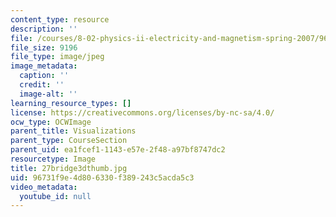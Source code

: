 ```yaml
---
content_type: resource
description: ''
file: /courses/8-02-physics-ii-electricity-and-magnetism-spring-2007/96731f9e4d806330f389243c5acda5c3_27bridge3dthumb.jpg
file_size: 9196
file_type: image/jpeg
image_metadata:
  caption: ''
  credit: ''
  image-alt: ''
learning_resource_types: []
license: https://creativecommons.org/licenses/by-nc-sa/4.0/
ocw_type: OCWImage
parent_title: Visualizations
parent_type: CourseSection
parent_uid: ea1fcef1-1143-e57e-2f48-a97bf8747dc2
resourcetype: Image
title: 27bridge3dthumb.jpg
uid: 96731f9e-4d80-6330-f389-243c5acda5c3
video_metadata:
  youtube_id: null
---
```

